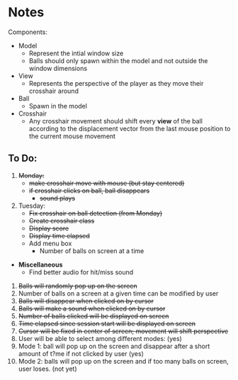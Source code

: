 # Notes

Components:
* Model
  * Represent the intial window size
  * Balls should only spawn within the model and not outside
  the window dimensions
* View
  * Represents the perspective of the player as they move their
    crosshair around
* Ball
  * Spawn in the model
* Crosshair
  * Any crosshair movement should shift every **view** of the
    ball according to the displacement vector from the last mouse
    position to the current mouse movement

## To Do:
1. ~~Monday:~~
   * ~~make crosshair move with mouse (but stay centered)~~
   * ~~if crosshair clicks on ball, ball disappears~~
     * ~~sound plays~~
3. Tuesday:
   * ~~Fix crosshair on ball detection (from Monday)~~
   * ~~Create crosshair class~~
   * ~~Display score~~
   * ~~Display time elapsed~~
   * Add menu box
     * Number of balls on screen at a time
* **Miscellaneous**
  * Find better audio for hit/miss sound

[//]: # (## Specifications)
1. ~~Balls will randomly pop up on the screen~~
2. Number of balls on a screen at a given time can be modified by user
3. ~~Balls will disappear when clicked on by cursor~~
4. ~~Balls will make a sound when clicked on by cursor~~
5. ~~Number of balls clicked will be displayed on screen~~
6. ~~Time elapsed since session start will be displayed on screen~~
7. ~~Cursor will be fixed in center of screen; movement will shift perspective~~
8. User will be able to select among different modes: (yes)
9. Mode 1: ball will pop up on the screen and disappear after a short amount of t?me if not clicked by user (yes)
10. Mode 2: balls will pop up on the screen and if too many balls on screen, user loses. (not yet)
